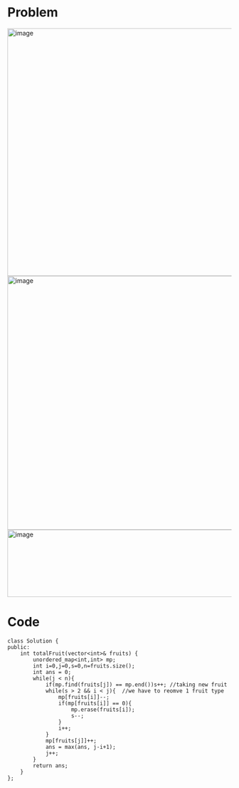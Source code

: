 # Problem
<img width="1099" height="556" alt="image" src="https://github.com/user-attachments/assets/9c95184a-fdfa-42a5-ac56-910fd78b21d3" />
<img width="996" height="570" alt="image" src="https://github.com/user-attachments/assets/253d5633-bb20-41c5-b802-78e8a80ef1d4" />
<img width="816" height="151" alt="image" src="https://github.com/user-attachments/assets/953b1e89-2da8-4a91-9dac-47fbcd982757" />

# Code
```
class Solution {
public:
    int totalFruit(vector<int>& fruits) {
        unordered_map<int,int> mp;
        int i=0,j=0,s=0,n=fruits.size();
        int ans = 0;
        while(j < n){
            if(mp.find(fruits[j]) == mp.end())s++; //taking new fruit
            while(s > 2 && i < j){  //we have to reomve 1 fruit type
                mp[fruits[i]]--;
                if(mp[fruits[i]] == 0){
                    mp.erase(fruits[i]);
                    s--;
                }
                i++;
            }
            mp[fruits[j]]++;
            ans = max(ans, j-i+1);
            j++;
        }
        return ans;
    }
};
```

